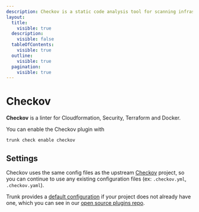 ```yaml
---
description: Checkov is a static code analysis tool for scanning infrastructure as code. It identifies misconfigurations in IaC files that could lead to security breaches.
layout:
  title:
    visible: true
  description:
    visible: false
  tableOfContents:
    visible: true
  outline:
    visible: true
  pagination:
    visible: true
---
```


# Checkov

**Checkov** is a linter for Cloudformation, Security, Terraform and Docker.

You can enable the Checkov plugin with

```shell
trunk check enable checkov
```

## Settings


Checkov uses the same config files as the
upstream [Checkov](https://github.com/bridgecrewio/checkov) project, so you can continue to use any
existing configuration files (ex: `.checkov.yml`, `.checkov.yaml`).
    

Trunk provides a [default configuration](https://github.com/trunk-io/plugins/tree/main/linters/checkov) if your project does not already have one,
which you can see in our [open source plugins repo](https://github.com/trunk-io/plugins/tree/main).
